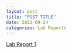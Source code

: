 ```yaml
---
layout: post
title: "POST TITLE"
date: 2022-09-24
categories: Lab Reports
---
```


[Lab Report 1](https://ijjones.github.io/cse15l-lab-reports/lab-report-1-week-0.html)
